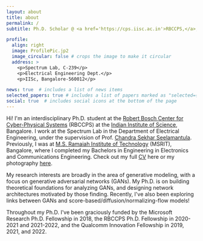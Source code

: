 ```yaml
---
layout: about
title: about
permalink: /
subtitle: Ph.D. Scholar @ <a href='https://cps.iisc.ac.in'>RBCCPS,</a>, IISc, Bangalore. An enjoyer of all things GANs.

profile:
  align: right
  image: ProfilePic.jp2
  image_circular: false # crops the image to make it circular
  address: >
    <p>Spectrum Lab, C-239</p>
    <p>Electrical Engineering Dept.</p>
    <p>IISc, Bangalore-560012</p>

news: true  # includes a list of news items
selected_papers: true # includes a list of papers marked as "selected={true}"
social: true  # includes social icons at the bottom of the page
---
```


Hi! I'm an interdisciplinary Ph.D. student at the [Robert Bosch Center for Cyber-Physical Systems](https://cps.iisc.ac.in) (RBCCPS) at the [Indian Institute of Science](http://iisc.ac.in), Bangalore. I work at the Spectrum Lab in the Department of Electrical Engineering, under the supervision of Prof. [Chandra Sekhar Seelamantula](https://sites.google.com/site/chandrasekharseelamantula). Previously, I was at [M.S. Ramaiah Institute of Technology](http://msrit.edu) (MSRIT), Bangalore, where I completed my Bachelors in Engineering in Electronics and Communications Engineering. Check out my full [CV](/publications/) here or my photography [here](/photography/).

My research interests are broadly in the area of generative modeling, with a focus on generative adversarial networks (GANs). My Ph.D. is on building theoretical foundations for analyzing GANs, and designing network architectures motivated by those finding. Recently, I've also been exploring links between GANs and score-based/diffusion/normalizing-flow models!

Throughout my Ph.D. I've been graciously  funded by the Microsoft Research Ph.D. Fellowship in 2018, the RBCCPS Ph.D. Fellowship in 2020-2021 and 2021-2022, and the Qualcomm Innovation Fellowship in 2019, 2021, and 2022. 

<!---
Write your biography here. Tell the world about yourself. Link to your favorite [subreddit](http://reddit.com). You can put a picture in, too. The code is already in, just name your picture `prof_pic.jpg` and put it in the `img/` folder.

Put your address / P.O. box / other info right below your picture. You can also disable any these elements by editing `profile` property of the YAML header of your `_pages/about.md`. Edit `_bibliography/papers.bib` and Jekyll will render your [publications page](publications/) automatically.

Link to your social media connections, too. This theme is set up to use [Font Awesome icons](http://fortawesome.github.io/Font-Awesome/) and [Academicons](https://jpswalsh.github.io/academicons/), like the ones below. Add your Facebook, Twitter, LinkedIn, Google Scholar, or just disable all of them.
-->